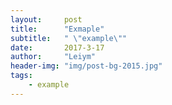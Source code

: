 ```yaml
---
layout:     post
title:      "Exmaple"
subtitle:   " \"example\""
date:       2017-3-17
author:     "Leiym"
header-img: "img/post-bg-2015.jpg"
tags:
    - example
---
```

